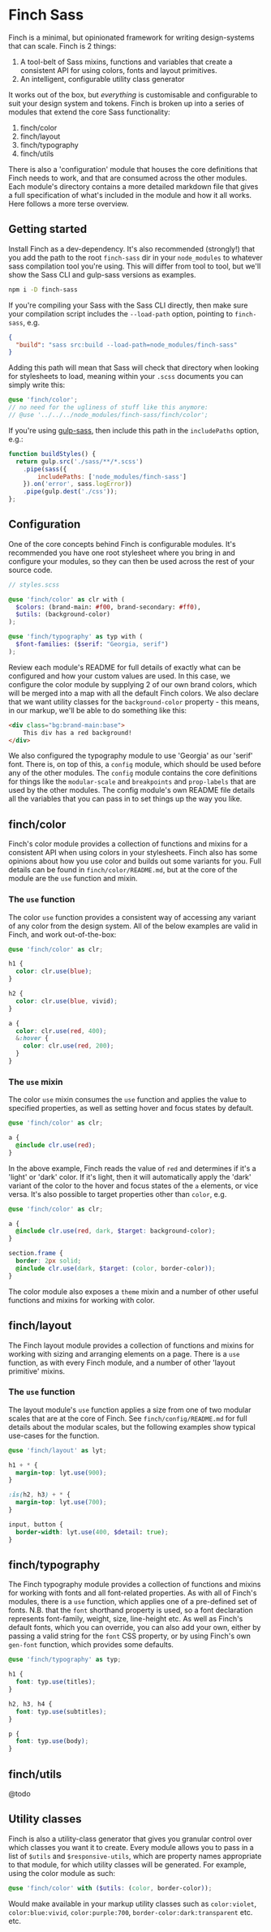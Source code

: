 # Finch Sass

Finch is a minimal, but opinionated framework for writing design-systems that can scale. Finch is 2 things:

1. A tool-belt of Sass mixins, functions and variables that create a consistent API for using colors, fonts and layout primitives.
2. An intelligent, configurable utility class generator

It works out of the box, but _everything_ is customisable and configurable to suit your design system and tokens. Finch is broken up into a series of modules that extend the core Sass functionality:

1. finch/color
2. finch/layout
3. finch/typography
4. finch/utils

There is also a 'configuration' module that houses the core definitions that Finch needs to work, and that are consumed across the other modules. Each module's directory contains a more detailed markdown file that gives a full specification of what's included in the module and how it all works. Here follows a more terse overview.

## Getting started

Install Finch as a dev-dependency. It's also recommended (strongly!) that you add the path to the root `finch-sass` dir in your `node_modules` to whatever sass compilation tool you're using. This will differ from tool to tool, but we'll show the Sass CLI and gulp-sass versions as examples.

```bash
npm i -D finch-sass
```

If you're compiling your Sass with the Sass CLI directly, then make sure your compilation script includes the `--load-path` option, pointing to `finch-sass`, e.g.

```json
{
  "build": "sass src:build --load-path=node_modules/finch-sass"
}
```

Adding this path will mean that Sass will check that directory when looking for stylesheets to load, meaning within your `.scss` documents you can simply write this:

```scss
@use 'finch/color';
// no need for the ugliness of stuff like this anymore:
// @use '../../../node_modules/finch-sass/finch/color';
```

If you're using [gulp-sass](https://www.npmjs.com/package/gulp-sass), then include this path in the `includePaths` option, e.g.:

```javascript
function buildStyles() {
  return gulp.src('./sass/**/*.scss')
    .pipe(sass({
        includePaths: ['node_modules/finch-sass']
    }).on('error', sass.logError))
    .pipe(gulp.dest('./css'));
};
```

## Configuration

One of the core concepts behind Finch is configurable modules. It's recommended you have one root stylesheet where you bring in and configure your modules, so they can then be used across the rest of your source code.

```scss
// styles.scss

@use 'finch/color' as clr with (
  $colors: (brand-main: #f00, brand-secondary: #ff0),
  $utils: (background-color)
);

@use 'finch/typography' as typ with (
  $font-families: ($serif: "Georgia, serif")
);
```

Review each module's README for full details of exactly what can be configured and how your custom values are used. In this case, we configure the color module by supplying 2 of our own brand colors, which will be merged into a map with all the default Finch colors. We also declare that we want utility classes for the `background-color` property - this means, in our markup, we'll be able to do something like this:

```html
<div class="bg:brand-main:base">
    This div has a red background!
</div>
```

We also configured the typography module to use 'Georgia' as our 'serif' font. There is, on top of this, a `config` module, which should be used before any of the other modules. The `config` module contains the core definitions for things like the `modular-scale` and `breakpoints` and `prop-labels` that are used by the other modules. The config module's own README file details all the variables that you can pass in to set things up the way you like.

## finch/color

Finch's color module provides a collection of functions and mixins for a consistent API when using colors in your stylesheets. Finch also has some opinions about how you use color and builds out some variants for you. Full details can be found in `finch/color/README.md`, but at the core of the module are the `use` function and mixin.

### The `use` function

The color `use` function provides a consistent way of accessing any variant of any color from the design system. All of the below examples are valid in Finch, and work out-of-the-box:

```scss
@use 'finch/color' as clr;

h1 {
  color: clr.use(blue);
}

h2 {
  color: clr.use(blue, vivid);
}

a {
  color: clr.use(red, 400);
  &:hover {
    color: clr.use(red, 200);
  }
}
```

### The `use` mixin

The color `use` mixin consumes the `use` function and applies the value to specified properties, as well as setting hover and focus states by default.

```scss
@use 'finch/color' as clr;

a {
  @include clr.use(red);
}
```

In the above example, Finch reads the value of `red` and determines if it's a 'light' or 'dark' color. If it's light, then it will automatically apply the 'dark' variant of the color to the hover and focus states of the `a` elements, or vice versa. It's also possible to target properties other than `color`, e.g.

```scss
@use 'finch/color' as clr;

a {
  @include clr.use(red, dark, $target: background-color);
}

section.frame {
  border: 2px solid;
  @include clr.use(dark, $target: (color, border-color));
}
```

The color module also exposes a `theme` mixin and a number of other useful functions and mixins for working with color.

## finch/layout

The Finch layout module provides a collection of functions and mixins for working with sizing and arranging elements on a page. There is a `use` function, as with every Finch module, and a number of other 'layout primitive' mixins.

### The `use` function

The layout module's `use` function applies a size from one of two modular scales that are at the core of Finch. See `finch/config/README.md` for full details about the modular scales, but the following examples show typical use-cases for the function.

```scss
@use 'finch/layout' as lyt;

h1 + * {
  margin-top: lyt.use(900);
}

:is(h2, h3) + * {
  margin-top: lyt.use(700);
}

input, button {
  border-width: lyt.use(400, $detail: true);
}
```

## finch/typography

The Finch typography module provides a collection of functions and mixins for working with fonts and all font-related properties. As with all of Finch's modules, there is a `use` function, which applies one of a pre-defined set of fonts. N.B. that the `font` shorthand property is used, so a font declaration represents font-family, weight, size, line-height etc. As well as Finch's default fonts, which you can override, you can also add your own, either by passing a valid string for the `font` CSS property, or by using Finch's own `gen-font` function, which provides some defaults.

```scss
@use 'finch/typography' as typ;

h1 {
  font: typ.use(titles);
}

h2, h3, h4 {
  font: typ.use(subtitles);
}

p {
  font: typ.use(body);
}
```

## finch/utils
@todo

## Utility classes

Finch is also a utility-class generator that gives you granular control over which classes you want it to create. Every module allows you to pass in a list of `$utils` and `$responsive-utils`, which are property names appropriate to that module, for which utility classes will be generated. For example, using the color module as such:

```scss
@use 'finch/color' with ($utils: (color, border-color));
```

Would make available in your markup utility classes such as `color:violet`, `color:blue:vivid`, `color:purple:700`, `border-color:dark:transparent` etc. etc.

